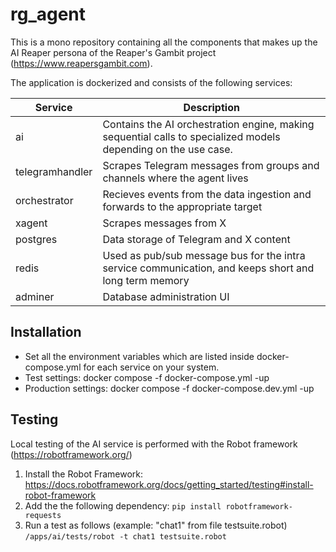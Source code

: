 # rg_agent

This is a mono repository containing all the components that makes up the AI Reaper persona of the Reaper's Gambit project (https://www.reapersgambit.com).

The application is dockerized and consists of the following services:

| Service  | Description  |
| ------------ | ------------ |
|  ai | Contains the AI orchestration engine, making sequential calls to specialized models depending on the use case.  |
|  telegramhandler | Scrapes Telegram messages from groups and channels where the agent lives  |
|  orchestrator | Recieves events from the data ingestion and forwards to the appropriate target  |
|  xagent | Scrapes messages from X  |
|  postgres | Data storage of Telegram and X content   |
|  redis | Used as pub/sub message bus for the intra service communication, and keeps short and long term memory  |
|  adminer |  Database administration UI |

## Installation
- Set all the environment variables which are listed inside docker-compose.yml for each service on your system.
- Test settings: docker compose -f docker-compose.yml -up
- Production settings: docker compose -f docker-compose.dev.yml -up

## Testing
Local testing of the AI service is performed with the Robot framework (https://robotframework.org/) 

1. Install the Robot Framework: https://docs.robotframework.org/docs/getting_started/testing#install-robot-framework
2. Add the the following dependency:
``pip install robotframework-requests``
3. Run a test as follows (example: "chat1" from file testsuite.robot)
`/apps/ai/tests/robot -t chat1 testsuite.robot`